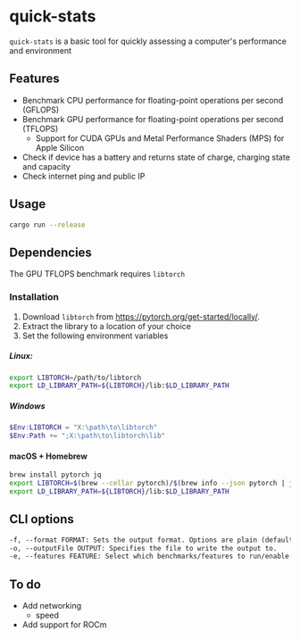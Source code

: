 # quick-stats

`quick-stats` is a basic tool for quickly assessing a computer's performance and environment

## Features

- Benchmark CPU performance for floating-point operations per second (GFLOPS)
- Benchmark GPU performance for floating-point operations per second (TFLOPS)
  - Support for CUDA GPUs and Metal Performance Shaders (MPS) for Apple Silicon
- Check if device has a battery and returns state of charge, charging state and capacity
- Check internet ping and public IP
## Usage

```bash  
cargo run --release
```

## Dependencies

The GPU TFLOPS benchmark requires `libtorch`

### Installation

1. Download `libtorch` from https://pytorch.org/get-started/locally/.
2. Extract the library to a location of your choice
3. Set the following environment variables

##### Linux:

```bash
export LIBTORCH=/path/to/libtorch
export LD_LIBRARY_PATH=${LIBTORCH}/lib:$LD_LIBRARY_PATH
```

##### Windows

```powershell
$Env:LIBTORCH = "X:\path\to\libtorch"
$Env:Path += ";X:\path\to\libtorch\lib"
```

#### macOS + Homebrew

```bash
brew install pytorch jq
export LIBTORCH=$(brew --cellar pytorch)/$(brew info --json pytorch | jq -r '.[0].installed[0].version')
export LD_LIBRARY_PATH=${LIBTORCH}/lib:$LD_LIBRARY_PATH
```

## CLI options

```txt  
-f, --format FORMAT: Sets the output format. Options are plain (default) or json.
-o, --outputFile OUTPUT: Specifies the file to write the output to.
-e, --features FEATURE: Select which benchmarks/features to run/enable: cpu, gpu, battery (comma-separated)
```

## To do

- Add networking
  - speed
- Add support for ROCm

